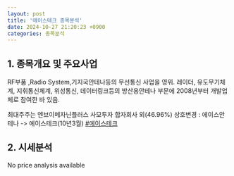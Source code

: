 ```yaml
---
layout: post
title: '에이스테크 종목분석'
date: 2024-10-27 21:20:23 +0900
categories: 종목분석
---
```


## 1. 종목개요 및 주요사업

RF부품 ,Radio System,기지국안테나등의 무선통신 사업을 영위. 레이더, 유도무기체계, 지휘통신체계, 위성통신, 데이터링크등의 방산용안테나 부문에 2008년부터 개발업체로 참여한 바 있음.

최대주주는 엔브이메자닌플러스 사모투자 합자회사 외(46.96%) 상호변경 : 에이스안테나 -> 에이스테크(10년3월)
[#에이스테크](#)

## 2. 시세분석

No price analysis available
